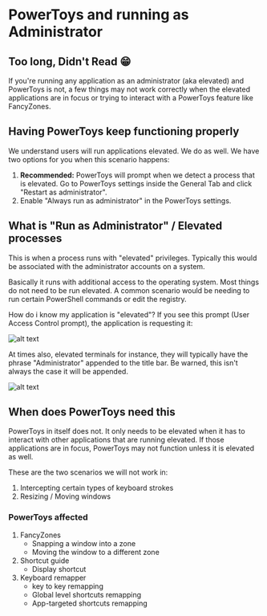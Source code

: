 # PowerToys and running as Administrator

## Too long, Didn't Read 😁

If you're running any application as an administrator (aka elevated) and PowerToys is not, a few things may not work correctly when the elevated applications are in focus or trying to interact with a PowerToys feature like FancyZones.

## Having PowerToys keep functioning properly

We understand users will run applications elevated. We do as well.  We have two options for you when this scenario happens:

1. **Recommended:** PowerToys will prompt when we detect a process that is elevated.  Go to PowerToys settings inside the General Tab and click "Restart as administrator".
2. Enable "Always run as administrator" in the PowerToys settings.

## What is "Run as Administrator" / Elevated processes

This is when a process runs with "elevated" privileges.  Typically this would be associated with the administrator accounts on a system.

Basically it runs with additional access to the operating system.  Most things do not need to be run elevated. A common scenario would be needing to run certain PowerShell commands or edit the registry.

How do i know my application is "elevated"?  If you see this prompt (User Access Control prompt), the application is requesting it:

![alt text][uac]

At times also, elevated terminals for instance, they will typically have the phrase "Administrator" appended to the title bar. Be warned, this isn't always the case it will be appended.

![alt text][elevatedWindow]

## When does PowerToys need this

PowerToys in itself does not.  It only needs to be elevated when it has to interact with other applications that are running elevated. If those applications are in focus, PowerToys may not function unless it is elevated as well.

These are the two scenarios we will not work in:

1. Intercepting certain types of keyboard strokes
2. Resizing / Moving windows

### PowerToys affected

1. FancyZones
   - Snapping a window into a zone
   - Moving the window to a different zone
2. Shortcut guide
   - Display shortcut
3. Keyboard remapper
   - key to key remapping
   - Global level shortcuts remapping
   - App-targeted shortcuts remapping

[uac]: ../images/runAsAdmin/uac.png "User access control (UAC)"
[elevatedWindow]: ../images/runAsAdmin/elevatedWindows.png "Run as admin"

